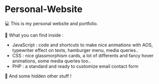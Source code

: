 # Personal-Website

💻 This is my personal website and portfolio. 

🔬 What you can find inside : 

- JavaScript : code and shortcuts to make nice animations with AOS, typewriter effect on texts, hamburger menu, media queries..
- CSS : nice glassmorphism cards, a lot of differents and fancy hover animations, some media queries too..
- PHP : a standard and ready to customize email contact form 

🚀 And some hidden other stuff !
